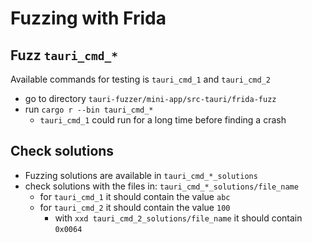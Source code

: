 # Fuzzing with Frida

## Fuzz `tauri_cmd_*`

Available commands for testing is `tauri_cmd_1` and `tauri_cmd_2`
- go to directory `tauri-fuzzer/mini-app/src-tauri/frida-fuzz`
- run `cargo r --bin tauri_cmd_*`
    - `tauri_cmd_1` could run for a long time before finding a crash

## Check solutions

- Fuzzing solutions are available in `tauri_cmd_*_solutions`
- check solutions with the files in: `tauri_cmd_*_solutions/file_name`
    - for `tauri_cmd_1` it should contain the value `abc`
    - for `tauri_cmd_2` it should contain the value `100` 
        - with `xxd tauri_cmd_2_solutions/file_name` it should contain `0x0064`


